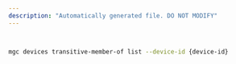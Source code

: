 ```yaml
---
description: "Automatically generated file. DO NOT MODIFY"
---
```


```bash


mgc devices transitive-member-of list --device-id {device-id}

```
